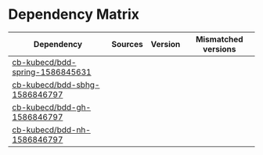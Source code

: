 # Dependency Matrix

Dependency | Sources | Version | Mismatched versions
---------- | ------- | ------- | -------------------
[cb-kubecd/bdd-spring-1586845631](https://github.com/cb-kubecd/bdd-spring-1586845631.git) |  | []() | 
[cb-kubecd/bdd-sbhg-1586846797](https://github.com/cb-kubecd/bdd-sbhg-1586846797.git) |  | []() | 
[cb-kubecd/bdd-gh-1586846797](https://github.com/cb-kubecd/bdd-gh-1586846797.git) |  | []() | 
[cb-kubecd/bdd-nh-1586846797](https://github.com/cb-kubecd/bdd-nh-1586846797.git) |  | []() | 
